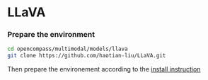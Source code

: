 # LLaVA

### Prepare the environment

```sh
cd opencompass/multimodal/models/llava
git clone https://github.com/haotian-liu/LLaVA.git
```

Then prepare the environement according to the [install instruction](https://github.com/haotian-liu/LLaVA/tree/main#install)

